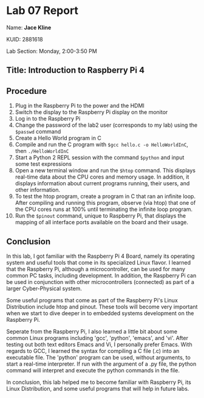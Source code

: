 # Lab 07 Report
<p>Name: <b>Jace Kline</b></p>
<p>KUID: 2881618</p>
<p>Lab Section: Monday, 2:00-3:50 PM</p>

## Title: Introduction to Raspberry Pi 4

## Procedure
1. Plug in the Raspberry Pi to the power and the HDMI 
2. Switch the display to the Raspberry Pi display on the monitor
3. Log in to the Raspberry Pi
4. Change the password of the lab2 user (corresponds to my lab) using the `$passwd` command
5. Create a Hello World program in C
6. Compile and run the C program with `$gcc hello.c -o HelloWorldInC`, then `./HelloWorldInC`
7. Start a Python 2 REPL session with the command `$python` and input some test expressions
8. Open a new terminal window and run the `$htop` command. This displays real-time data about the CPU cores and memory usage. In addition, it displays information about current programs running, their users, and other information.
9. To test the htop program, create a program in C that ran an infinite loop. After compiling and running this program, observe (via htop) that one of the CPU cores runs at 100% until terminating the infinite loop program.
10. Run the `$pinout` command, unique to Raspberry Pi, that displays the mapping of all interface ports available on the board and their usage.

## Conclusion

In this lab, I got familiar with the Raspberry Pi 4 Board, namely its operating system and useful tools that come in its specialized Linux flavor. I learned that the Raspberry Pi, although a microcontroller, can be used for many common PC tasks, including development. In addition, the Raspberry Pi can be used in conjunction with other microcontrollers (connected) as part of a larger Cyber-Physical system.

Some useful programs that come as part of the Raspberry Pi's Linux Distribution include htop and pinout. These tools will become very important when we start to dive deeper in to embedded systems development on the Raspberry Pi.

Seperate from the Raspberry Pi, I also learned a little bit about some common Linux programs including 'gcc', 'python', 'emacs', and 'vi'. After testing out both text editors Emacs and Vi, I personally prefer Emacs. With regards to GCC, I learned the syntax for compiling a C file (.c) into an executable file. The 'python' program can be used, without arguments, to start a real-time interpreter. If run with the argument of a .py file, the python command will interpret and execute the python commands in the file.

In conclusion, this lab helped me to become familiar with Raspberry Pi, its Linux Distribution, and some useful programs that will help in future labs.
